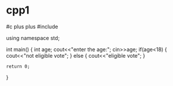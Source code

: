 # cpp1
#c plus plus
#include <iostream>

using namespace std;

int main()
{
    int age;
    cout<<"enter the age:";
    cin>>age;
    if(age<18)
    {
        cout<<"not eligible vote";
    }
    else
    {
        cout<<"eligible vote";
    }

    return 0;
}
